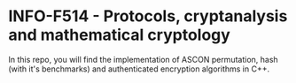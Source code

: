 # INFO-F514 - Protocols, cryptanalysis and mathematical cryptology
In this repo, you will find the implementation of ASCON permutation, hash (with it's benchmarks) and authenticated encryption algorithms in C++. 
